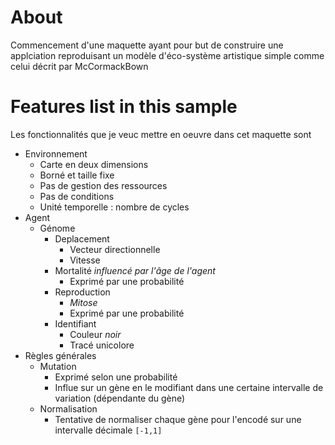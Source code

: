 # About

Commencement d'une maquette ayant pour but de construire une applciation reproduisant un modèle d'éco-système artistique simple comme celui décrit par McCormackBown

# Features list in this sample

Les fonctionnalités que je veuc mettre en oeuvre dans cet maquette sont

* Environnement
    * Carte en deux dimensions
    * Borné et taille fixe
    * Pas de gestion des ressources
    * Pas de conditions
    * Unité temporelle : nombre de cycles
* Agent
    * Génome
        * Deplacement
            * Vecteur directionnelle
            * Vitesse
        * Mortalité _influencé par l'âge de l'agent_
            * Exprimé par une probabilité
        * Reproduction
            * _Mitose_
            * Exprimé par une probabilité
        * Identifiant
            * Couleur _noir_
            * Tracé unicolore
* Règles générales
    * Mutation
        * Exprimé selon une probabilité
        * Influe sur un gène en le modifiant dans une certaine intervalle de variation (dépendante du gène)
    * Normalisation
        * Tentative de normaliser chaque gène pour l'encodé sur une intervalle décimale `[-1,1]`

